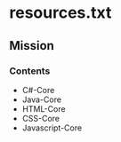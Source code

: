 # resources.txt

## Mission

### Contents

* C#-Core
* Java-Core
* HTML-Core
* CSS-Core
* Javascript-Core